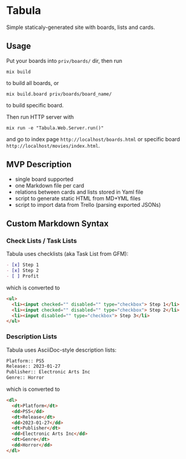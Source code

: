 # Tabula

Simple staticaly-generated site with boards, lists and cards.


## Usage

Put your boards into `priv/boards/` dir, then run

```
mix build
```

to build all boards, or

```
mix build.board priv/boards/board_name/
```

to build specific board.

Then run HTTP server with

```
mix run -e "Tabula.Web.Server.run()"
```

and go to index page `http://localhost/boards.html` or specific board `http://localhost/movies/index.html`.


## MVP Description

- single board supported
- one Markdown file per card
- relations between cards and lists stored in Yaml file
- script to generate static HTML from MD+YML files
- script to import data from Trello (parsing exported JSONs)

## Custom Markdown Syntax

### Check Lists / Task Lists

Tabula uses checklists (aka Task List from GFM):

```markdown
- [x] Step 1
- [x] Step 2
- [ ] Profit
```

which is converted to

```HTML
<ul>
  <li><input checked="" disabled="" type="checkbox"> Step 1</li>
  <li><input checked="" disabled="" type="checkbox"> Step 2</li>
  <li><input disabled="" type="checkbox"> Step 3</li>
</ul>
```

### Description Lists

Tabula uses AsciiDoc-style description lists:

```markdown
Platform:: PS5
Release:: 2023-01-27
Publisher:: Electronic Arts Inc
Genre:: Horror
```

which is converted to

```HTML
<dl>
  <dt>Platform</dt>
  <dd>PS5</dd>
  <dt>Release</dt>
  <dd>2023-01-27</dd>
  <dt>Publisher</dt>
  <dd>Electronic Arts Inc</dd>
  <dt>Genre</dt>
  <dd>Horror</dd>
</dl>
```
